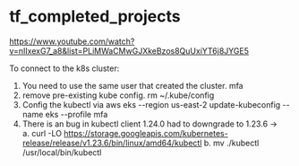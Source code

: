 # tf_completed_projects

https://www.youtube.com/watch?v=nIIxexG7_a8&list=PLiMWaCMwGJXkeBzos8QuUxiYT6j8JYGE5

To connect to the k8s cluster:
1. You need to use the same user that created the cluster. mfa
2. remove pre-existing kube config. rm ~/.kube/config
3. Config the kubectl via aws eks --region us-east-2 update-kubeconfig --name eks --profile mfa
4. There is an bug in kubectl client 1.24.0 had to downgrade to 1.23.6 ->  
   a. curl -LO https://storage.googleapis.com/kubernetes-release/release/v1.23.6/bin/linux/amd64/kubectl
   b. mv ./kubectl /usr/local/bin/kubectl